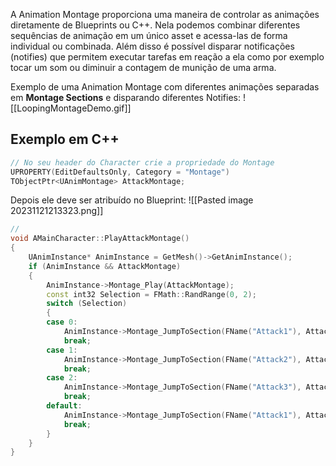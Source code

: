 A Animation Montage proporciona uma maneira de controlar as animações diretamente de Blueprints ou C++. Nela podemos combinar diferentes sequências de animação em um único asset e acessa-las de forma individual ou combinada. Além disso é possível disparar notificações (notifies) que permitem executar tarefas em reação a ela como por exemplo tocar um som ou diminuir a contagem de munição de uma arma.

Exemplo de uma Animation Montage com diferentes animações separadas em **Montage Sections** e disparando diferentes Notifies:
![[LoopingMontageDemo.gif]]

## Exemplo em C++

```cpp
// No seu header do Character crie a propriedade do Montage
UPROPERTY(EditDefaultsOnly, Category = "Montage")
TObjectPtr<UAnimMontage> AttackMontage;
```

Depois ele deve ser atribuído no Blueprint:
![[Pasted image 20231121213323.png]]

```cpp
// 
void AMainCharacter::PlayAttackMontage()
{
	UAnimInstance* AnimInstance = GetMesh()->GetAnimInstance();
	if (AnimInstance && AttackMontage)
	{
		AnimInstance->Montage_Play(AttackMontage);
		const int32 Selection = FMath::RandRange(0, 2);
		switch (Selection)
		{
		case 0:
			AnimInstance->Montage_JumpToSection(FName("Attack1"), AttackMontage);
			break;
		case 1:
			AnimInstance->Montage_JumpToSection(FName("Attack2"), AttackMontage);
			break;
		case 2:
			AnimInstance->Montage_JumpToSection(FName("Attack3"), AttackMontage);
			break;
		default:
			AnimInstance->Montage_JumpToSection(FName("Attack1"), AttackMontage);
			break;
		}
	}
}
```